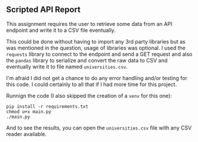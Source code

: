 ## Scripted API Report

This assignment requires the user to retrieve some data from an API endpoint and write it to a CSV file eventually.

This could be done without having to import any 3rd party libraries but as was mentioned in the question, usage of libraries was optional.
I used the `requests` library to connect to the endpoint and send a GET request and also the `pandas` library to serialize and convert the raw data to CSV and eventually write it to file named `universities.csv`.

I'm afraid I did not get a chance to do any error handling and/or testing for this code. I could certainly to all that if I had more time for this project.

Runnign the code (I also skipped the creation of a `venv` for this one):
```
pip install -r requirements.txt
chmod u+x main.py
./main.py
```

And to see the results, you can open the `universities.csv` file with any CSV reader available.
